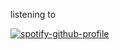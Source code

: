listening to

[![spotify-github-profile](https://spotify-github-profile.vercel.app/api/view?uid=d2fg2ca2su9wkpbzk5ahlmqu8&cover_image=true&theme=natemoo-re&show_offline=true&background_color=121212&interchange=true&bar_color=53b14f&bar_color_cover=false)](https://spotify-github-profile.vercel.app/api/view?uid=d2fg2ca2su9wkpbzk5ahlmqu8&redirect=true)
